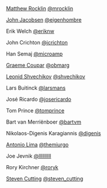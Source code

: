 [Matthew Rocklin](http://matthewrocklin.com)    [@mrocklin](http://github.com/mrocklin/)

[John Jacobsen](http://eigenhombre.com)         [@eigenhombre](http://github.com/eigenhombre/)

Erik Welch                                      [@eriknw](https://github.com/eriknw/)

John Crichton                                   [@jcrichton](https://github.com/jcrichton/)

Han Semaj                                       [@microamp](https://github.com/microamp/)

[Graeme Coupar](https://twitter.com/obmarg)     [@obmarg](https://github.com/obmarg/)

[Leonid Shvechikov](http://brainstorage.me/shvechikov)  [@shvechikov](https://github.com/shvechikov)

Lars Buitinck                                   [@larsmans](http://github.com/larsmans)

José Ricardo                                    [@josericardo](https://github.com/josericardo)

Tom Prince                                      [@tomprince](https://github.com/tomprince)

Bart van Merriënboer                            [@bartvm](https://github.com/bartvm)

Nikolaos-Digenis Karagiannis                    [@digenis](https://github.com/digenis/)

[Antonio Lima](https://twitter.com/themiurgo)   [@themiurgo](https://github.com/themiurgo/)

Joe Jevnik                                      [@llllllllll](https://github.com/llllllllll)

Rory Kirchner                                      [@roryk](https://github.com/roryk)

[Steven Cutting](http://steven-cutting.github.io) [@steven_cutting](https://github.com/steven-cutting)
